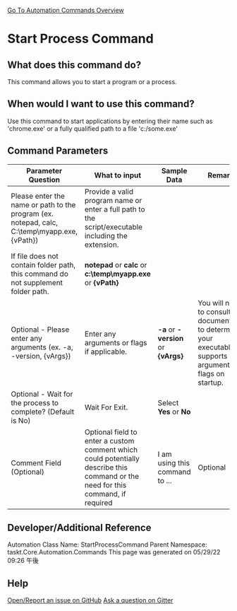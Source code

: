 <!--TITLE: Start Process Command -->
<!-- SUBTITLE: a command in the Programs/Process Commands group. -->
[Go To Automation Commands Overview](/automation-commands.md)


# Start Process Command


## What does this command do?
This command allows you to start a program or a process.


## When would I want to use this command?
Use this command to start applications by entering their name such as 'chrome.exe' or a fully qualified path to a file 'c:/some.exe'


## Command Parameters
| Parameter Question   	| What to input  	|  Sample Data 	| Remarks  	|
| ---                    | ---               | ---           | ---       |
|Please enter the name or path to the program (ex. notepad, calc, C:\temp\myapp.exe, {vPath})|Provide a valid program name or enter a full path to the script/executable including the extension.
If file does not contain folder path, this command do not supplement folder path.|**notepad** or **calc** or **c:\temp\myapp.exe** or **{vPath}**||
|Optional - Please enter any arguments (ex. -a, -version, {vArgs})|Enter any arguments or flags if applicable.|**-a** or **-version** or **{vArgs}**|You will need to consult documentation to determine if your executable supports arguments or flags on startup.|
|Optional - Wait for the process to complete? (Default is No)|Wait For Exit.|Select **Yes** or **No**||
|Comment Field (Optional)|Optional field to enter a custom comment which could potentially describe this command or the need for this command, if required|I am using this command to ...|Optional|










## Developer/Additional Reference
Automation Class Name: StartProcessCommand
Parent Namespace: taskt.Core.Automation.Commands
This page was generated on 05/29/22 09:26 午後


## Help
[Open/Report an issue on GitHub](https://github.com/saucepleez/taskt/issues/new)
[Ask a question on Gitter](https://gitter.im/taskt-rpa/Lobby)

